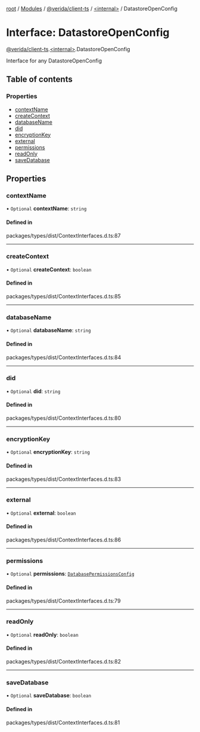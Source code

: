 [root](../README.md) / [Modules](../modules.md) / [@verida/client-ts](../modules/verida_client_ts.md) / [<internal\>](../modules/verida_client_ts._internal_.md) / DatastoreOpenConfig

# Interface: DatastoreOpenConfig

[@verida/client-ts](../modules/verida_client_ts.md).[<internal\>](../modules/verida_client_ts._internal_.md).DatastoreOpenConfig

Interface for any DatastoreOpenConfig

## Table of contents

### Properties

- [contextName](verida_client_ts._internal_.DatastoreOpenConfig.md#contextname)
- [createContext](verida_client_ts._internal_.DatastoreOpenConfig.md#createcontext)
- [databaseName](verida_client_ts._internal_.DatastoreOpenConfig.md#databasename)
- [did](verida_client_ts._internal_.DatastoreOpenConfig.md#did)
- [encryptionKey](verida_client_ts._internal_.DatastoreOpenConfig.md#encryptionkey)
- [external](verida_client_ts._internal_.DatastoreOpenConfig.md#external)
- [permissions](verida_client_ts._internal_.DatastoreOpenConfig.md#permissions)
- [readOnly](verida_client_ts._internal_.DatastoreOpenConfig.md#readonly)
- [saveDatabase](verida_client_ts._internal_.DatastoreOpenConfig.md#savedatabase)

## Properties

### contextName

• `Optional` **contextName**: `string`

#### Defined in

packages/types/dist/ContextInterfaces.d.ts:87

___

### createContext

• `Optional` **createContext**: `boolean`

#### Defined in

packages/types/dist/ContextInterfaces.d.ts:85

___

### databaseName

• `Optional` **databaseName**: `string`

#### Defined in

packages/types/dist/ContextInterfaces.d.ts:84

___

### did

• `Optional` **did**: `string`

#### Defined in

packages/types/dist/ContextInterfaces.d.ts:80

___

### encryptionKey

• `Optional` **encryptionKey**: `string`

#### Defined in

packages/types/dist/ContextInterfaces.d.ts:83

___

### external

• `Optional` **external**: `boolean`

#### Defined in

packages/types/dist/ContextInterfaces.d.ts:86

___

### permissions

• `Optional` **permissions**: [`DatabasePermissionsConfig`](verida_client_ts._internal_.DatabasePermissionsConfig.md)

#### Defined in

packages/types/dist/ContextInterfaces.d.ts:79

___

### readOnly

• `Optional` **readOnly**: `boolean`

#### Defined in

packages/types/dist/ContextInterfaces.d.ts:82

___

### saveDatabase

• `Optional` **saveDatabase**: `boolean`

#### Defined in

packages/types/dist/ContextInterfaces.d.ts:81
